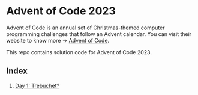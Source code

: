 # Advent of Code 2023

Advent of Code is an annual set of Christmas-themed computer programming challenges that follow an Advent calendar. You can visit their website to know more ->  [Advent of Code](https://adventofcode.com/).

This repo contains solution code for Advent of Code 2023.

## Index

1. [Day 1: Trebuchet?](/day1.py)
